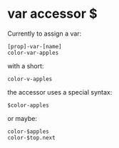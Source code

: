 # var accessor $

Currently to assign a var:

    [prop]-var-[name]
    color-var-apples

with a short:

    color-v-apples

the accessor uses a special syntax:

    $color-apples

or maybe:

    color-$apples
    color-$top.next